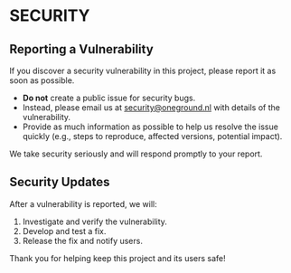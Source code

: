 # SECURITY

## Reporting a Vulnerability

If you discover a security vulnerability in this project, please report it as soon as possible.

- **Do not** create a public issue for security bugs.
- Instead, please email us at <security@oneground.nl> with details of the vulnerability.
- Provide as much information as possible to help us resolve the issue quickly (e.g., steps to reproduce, affected versions, potential impact).

We take security seriously and will respond promptly to your report.

## Security Updates

After a vulnerability is reported, we will:

1. Investigate and verify the vulnerability.
2. Develop and test a fix.
3. Release the fix and notify users.

Thank you for helping keep this project and its users safe!
